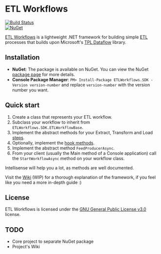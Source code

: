 # ETL Workflows 
[![Build Status](https://travis-ci.org/g-tourkogiorgis/ETLWorkflows.svg?branch=master)](https://travis-ci.org/g-tourkogiorgis/ETLWorkflows)  
[![NuGet](https://img.shields.io/nuget/v/ETLWorkflows.SDK.svg)](https://www.nuget.org/packages/ETLWorkflows.SDK/)

[ETL Workflows](https://github.com/g-tourkogiorgis/ETLWorkflows/wiki) is a lightweight .NET framework for building simple [ETL](https://en.wikipedia.org/wiki/Extract,_transform,_load) processes that builds upon Microsoft's [TPL Dataflow](https://docs.microsoft.com/en-us/dotnet/standard/parallel-programming/dataflow-task-parallel-library) library.  

## Installation
- **NuGet**: The package is available on NuGet. You can view the NuGet [package page](https://www.nuget.org/packages/ETLWorkflows.SDK/) for more details.
- **Console Package Manager**: `PM> Install-Package ETLWorkflows.SDK -Version version-number` and replace `version-number` with the version number you want.

## Quick start

1. Create a class that represents your ETL workflow.
2. Subclass your workflow to inherit from `ETLWorkflows.SDK.ETLWorkflowBase`.
3. Implement the abstract methods for your Extract, Transform and Load [steps](https://github.com/g-tourkogiorgis/ETLWorkflows/blob/b75374d40b54fed18b35f1f6a9d7fa94e3b1d10e/ETLWorkflows.SDK/ETLWorkflowBase.cs#L122).
4. Optionally, implement the [hook methods](https://github.com/g-tourkogiorgis/ETLWorkflows/blob/b75374d40b54fed18b35f1f6a9d7fa94e3b1d10e/ETLWorkflows.SDK/ETLWorkflowBase.cs#L148).
5. Implement the abstract method `FeedProducerAsync`.
6. From your client (usually the Main method of a Console application) call the `StartWorkflowAsync` method on your workflow class.

Intellisense will help you a lot, as methods are well documented.  

Visit the [Wiki](https://github.com/g-tourkogiorgis/ETLWorkflows/wiki) (WIP) for a thorough explanation of the framework, if you feel like you need a more in-depth guide :)

## License
ETL Workflows is licensed under the [GNU General Public License v3.0](https://github.com/g-tourkogiorgis/ETLWorkflows/blob/master/LICENSE) license.

## TODO
- Core project to separate NuGet package
- Project's Wiki
